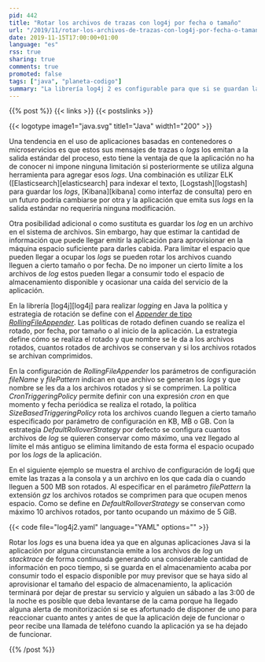 ```yaml
---
pid: 442
title: "Rotar los archivos de trazas con log4j por fecha o tamaño"
url: "/2019/11/rotar-los-archivos-de-trazas-con-log4j-por-fecha-o-tamano/"
date: 2019-11-15T17:00:00+01:00
language: "es"
rss: true
sharing: true
comments: true
promoted: false
tags: ["java", "planeta-codigo"]
summary: "La librería log4j 2 es configurable para que si se guardan las trazas en un archivo estos se roten en una fecha indicada en una expresión _cron_, cuando lleguen a un cierto tamaño o cuando se inicie la aplicación. El rotado además de para archivar las trazas de la aplicación y clasificarlas por fecha sirve para evitar que lleguen a consumir todo el espacio de almacenamiento disponible."
---
```


{{% post %}}
{{< links >}}
{{< postslinks >}}

{{< logotype image1="java.svg" title1="Java" width1="200" >}}

Una tendencia en el uso de aplicaciones basadas en contenedores o microservicios es que estos sus mensajes de trazas o _logs_ los emitan a la salida estándar del proceso, esto tiene la ventaja de que la aplicación no ha de conocer ni impone ninguna limitación si posteriormente se utiliza alguna herramienta para agregar esos _logs_. Una combinación es utilizar ELK ([Elasticsearch][elasticsearch] para indexar el texto, [Logstash][logstash] para guardar los _logs_, [Kibana][kibana] como interfaz de consulta) pero en un futuro podría cambiarse por otra y la aplicación que emita sus _logs_ en la salida estándar no requeriría ninguna modificación.

Otra posibilidad adicional o como sustituta es guardar los _log_ en un archivo en el sistema de archivos. Sin embargo, hay que estimar la cantidad de información que puede llegar emitir la aplicación para aprovisionar en la máquina espacio suficiente para darles cabida. Para limitar el espacio que pueden llegar a ocupar los _logs_ se pueden rotar los archivos cuando lleguen a cierto tamaño o por fecha. De no imponer un cierto límite a los archivos de _log_ estos pueden llegar a consumir todo el espacio de almacenamiento disponible y ocasionar una caída del servicio de la aplicación.

En la librería [log4j][log4j] para realizar _logging_ en Java la política y estrategia de rotación se define con el [_Appender_ de tipo _RollingFileAppender_](https://logging.apache.org/log4j/2.x/manual/appenders.html#RollingFileAppender). Las políticas de rotado definen cuando se realiza el rotado, por fecha, por tamaño o al inicio de la aplicación. La estrategia define cómo se realiza el rotado y que nombre se le da a los archivos rotados, cuantos rotados de archivos se conservan y si los archivos rotados se archivan comprimidos.

En la configuración de _RollingFileAppender_ los parámetros de configuración _fileName_ y _filePattern_ indican en que archivo se generan los _logs_ y que nombre se les da a los archivos rotados y si se comprimen. La política _CronTriggeringPolicy_ permite definir con una expresión _cron_ en que momento y fecha periódica se realiza el rotado, la política _SizeBasedTriggeringPolicy_ rota los archivos cuando lleguen a cierto tamaño especificado por parámetro de configuración en KB, MB o GB. Con la estrategia _DefaultRolloverStrategy_ por defecto se configura cuantos archivos de _log_ se quieren conservar como máximo, una vez llegado al límite el más antiguo se elimina limitando de esta forma el espacio ocupado por los _logs_ de la aplicación.

En el siguiente ejemplo se muestra el archivo de configuración de log4j que emite las trazas a la consola y a un archivo en los que cada día o cuando lleguen a 500 MB son rotados. Al especificar en el parámetro _filePattern_ la extensión _gz_ los archivos rotados se comprimen para que ocupen menos espacio. Como se define en _DefaultRolloverStrategy_ se conservan como máximo 10 archivos rotados, por tanto ocupando un máximo de 5 GiB.

{{< code file="log4j2.yaml" language="YAML" options="" >}}

Rotar los _logs_ es una buena idea ya que en algunas aplicaciones Java si la aplicación por alguna circunstancia emite a los archivos de _log_ un _stacktrace_ de forma continuada generando una considerable cantidad de información en poco tiempo, si se guarda en el almacenamiento acaba por consumir todo el espacio disponible por muy previsor que se haya sido al aprovisionar el tamaño del espacio de almacenamiento, la aplicación terminará por dejar de prestar su servicio y alguien un sábado a las 3:00 de la noche es posible que deba levantarse de la cama porque ha llegado alguna alerta de monitorización si se es afortunado de disponer de uno para reaccionar cuanto antes y antes de que la aplicación deje de funcionar o peor recibe una llamada de teléfono cuando la aplicación ya se ha dejado de funcionar.

{{% /post %}}
